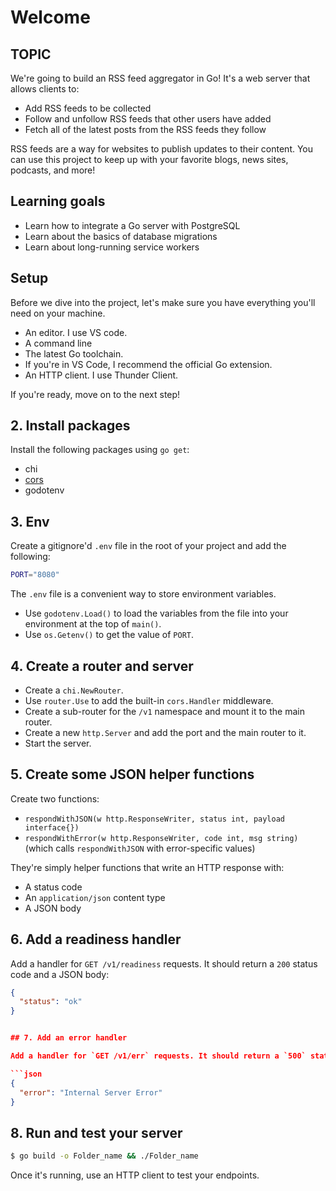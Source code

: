 # Welcome

## TOPIC

We're going to build an RSS feed aggregator in Go! It's a web server that allows clients to:

- Add RSS feeds to be collected
- Follow and unfollow RSS feeds that other users have added
- Fetch all of the latest posts from the RSS feeds they follow

RSS feeds are a way for websites to publish updates to their content. You can use this project to keep up with your favorite blogs, news sites, podcasts, and more!

## Learning goals

- Learn how to integrate a Go server with PostgreSQL
- Learn about the basics of database migrations
- Learn about long-running service workers

## Setup

Before we dive into the project, let's make sure you have everything you'll need on your machine.

- An editor. I use VS code.
- A command line
- The latest Go toolchain.
- If you're in VS Code, I recommend the official Go extension.
- An HTTP client. I use Thunder Client.

If you're ready, move on to the next step!

## 2. Install packages

Install the following packages using `go get`:

- chi
- [cors](https://github.com/go-chi/cors)
- godotenv

## 3. Env

Create a gitignore'd `.env` file in the root of your project and add the following:

```bash
PORT="8080"
```

The `.env` file is a convenient way to store environment  variables.

- Use `godotenv.Load()` to load the variables from the file into your environment at the top of `main()`.
- Use `os.Getenv()` to get the value of `PORT`.

## 4. Create a router and server

- Create a `chi.NewRouter`.
- Use `router.Use` to add the built-in `cors.Handler` middleware.
- Create a sub-router for the `/v1` namespace and mount it to the main router.
- Create a new `http.Server` and add the port and the main router to it.
- Start the server.

## 5. Create some JSON helper functions

Create two functions:

- `respondWithJSON(w http.ResponseWriter, status int, payload interface{})`
- `respondWithError(w http.ResponseWriter, code int, msg string)` (which calls `respondWithJSON` with error-specific values)

 They're simply helper functions that write an HTTP response with:

- A status code
- An `application/json` content type
- A JSON body

## 6. Add a readiness handler

Add a handler for `GET /v1/readiness` requests. It should return a `200` status code and a JSON body:

```json
{
  "status": "ok"
}


## 7. Add an error handler

Add a handler for `GET /v1/err` requests. It should return a `500` status code and a JSON body:

```json
{
  "error": "Internal Server Error"
}
```

## 8. Run and test your server

```bash
$ go build -o Folder_name && ./Folder_name 
```

Once it's running, use an HTTP client to test your endpoints.


